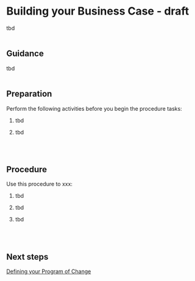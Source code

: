 # Building your Business Case - draft

tbd
<br />
<br />

## Guidance

tbd
<br />
<br />
## Preparation

Perform the following activities before you begin the procedure tasks: 

  1. tbd
	
  2. tbd
<br />
<br />

## Procedure

Use this procedure to xxx:

   1. tbd
   
   2. tbd
   
   3. tbd
<br />
<br />

## Next steps

[Defining your Program of Change](https://github.com/alvarovitta/Planning-Workload-Migration/blob/master/4.0-Defining-your-Program-of-Change.md)
